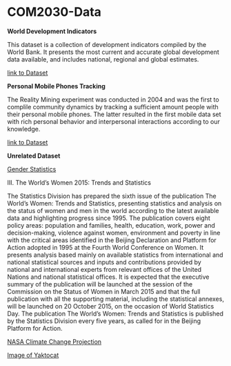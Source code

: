 # COM2030-Data
**World Development Indicators**

This dataset is a collection of development indicators compiled by the World Bank. It presents the most current and accurate global development data available, and includes national, regional and global estimates.

[link to Dataset](http://databank.worldbank.org/data/reports.aspx?source=world-development-indicators)


**Personal Mobile Phones Tracking**

The Reality Mining experiment was conducted in 2004 and was the first to complile community dynamics by tracking a sufficient amount people with their personal mobile phones. The latter resulted in the first mobile data set with rich personal behavior and interpersonal interactions according to our knowledge.

[link to Dataset](http://realitycommons.media.mit.edu/RealityMining.zip)









**Unrelated Dataset**




[Gender Statistics](http://datacatalog.worldbank.org/)

III. The World’s Women 2015: Trends and Statistics

The Statistics Division has prepared the sixth issue of the publication The
World’s Women: Trends and Statistics, presenting statistics and analysis on the status
of women and men in the world according to the latest available data and
highlighting progress since 1995. The publication covers eight policy areas:
population and families, health, education, work, power and decision-making,
violence against women, environment and poverty in line with the critical areas identified in the Beijing Declaration and Platform for Action adopted in 1995 at the
Fourth World Conference on Women. It presents analysis based mainly on available
statistics from international and national statistical sources and inputs and
contributions provided by national and international experts from relevant offices of
the United Nations and national statistical offices. It is expected that the executive
summary of the publication will be launched at the session of the Commission on
the Status of Women in March 2015 and that the full publication with all the
supporting material, including the statistical annexes, will be launched on
20 October 2015, on the occasion of World Statistics Day. The publication The
World’s Women: Trends and Statistics is published by the Statistics Division every
five years, as called for in the Beijing Platform for Action.


[NASA Climate Change Projection ](http://globalwarmingisreal.com/2015/06/09/nasa-dataset-projects-climate-change-21st-century/)


[Image of Yaktocat](http://globalwarmingisreal.com/wp-content/uploads/2015/06/temperature_nca-1991-2012_lrg-e1433867988113.jpg)





